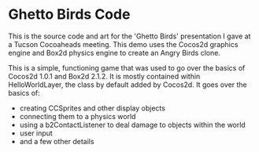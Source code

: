 # Ghetto Birds Code #
This is the source code and art for the 'Ghetto Birds' presentation I gave at a Tucson Cocoaheads meeting. This demo uses the Cocos2d graphics engine and Box2d physics engine to create an Angry Birds clone.

This is a simple, functioning game that was used to go over the basics of Cocos2d 1.0.1 and Box2d 2.1.2. It is mostly contained within HelloWorldLayer, the class by default added by Cocos2d. It goes over the basics of:

 * creating CCSprites and other display objects
 * connecting them to a physics world
 * using a b2ContactListener to deal damage to objects within the world
 * user input
 * and a few other details